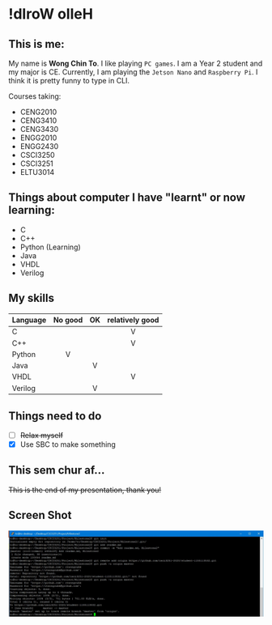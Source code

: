 # !dlroW olleH #
## This is me: ##
My name is **Wong Chin To**. I like playing `PC games`.
I am a Year 2 student and my major is CE.
Currently, I am playing the `Jetson Nano` and `Raspberry Pi`.
I think it is pretty funny to type in CLI.

Courses taking:
* CENG2010
* CENG3410
* CENG3430
* ENGG2010
* ENGG2430
* CSCI3250
* CSCI3251
* ELTU3014
## Things about computer I have "learnt" or now learning: ##
* C
* C++
* Python (Learning)
* Java
* VHDL
* Verilog
## My skills ##
Language | No good | OK | relatively good |
 --- |:---:|:---:|:---:|
C |  |  | V |
C++ |  |  | V |
Python | V |  |  |
Java |  | V |  |
VHDL |  |  | V |
Verilog |  | V |  |

## Things need to do ##
- [ ] ~~Relax myself~~
- [x] Use SBC to make something
## This sem chur af... ##
~~This is the end of my presentation, thank you!~~
## Screen Shot ##
![screenshot](Milestone2.jpg)
